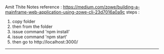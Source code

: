 Amit Thite Notes 
reference : https://medium.com/zowe/building-a-mainframe-web-application-using-zowe-cli-23d7016a0a9c
steps :
1. copy folder
2. then from the folder
3. issue command 'npm install'
4. issue command 'npm start'
5. then go to
http://localhost:3000/
----
